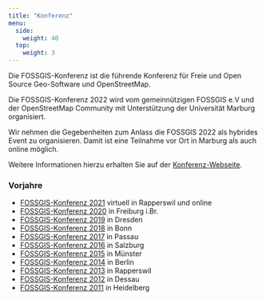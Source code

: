 ```yaml
---
title: "Konferenz"
menu:
  side:
    weight: 40
  top:
    weight: 3
---
```


Die FOSSGIS-Konferenz ist die führende Konferenz für Freie und Open Source Geo-Software und OpenStreetMap.

Die FOSSGIS-Konferenz 2022 wird vom gemeinnützigen FOSSGIS e.V und der OpenStreetMap Community mit Unterstützung der Universität Marburg organisiert.

Wir nehmen die Gegebenheiten zum Anlass die FOSSGIS 2022 als hybrides Event zu organisieren. Damit ist eine Teilnahme vor Ort in Marburg als auch online möglich. 

Weitere Informationen hierzu erhalten Sie auf der [Konferenz-Webseite](https://fossgis-konferenz.de/2022/).

### Vorjahre

* [FOSSGIS-Konferenz 2021](https://fossgis-konferenz.de/2021/) virtuell in Rapperswil und online
* [FOSSGIS-Konferenz 2020](https://fossgis-konferenz.de/2020/) in Freiburg i.Br.
* [FOSSGIS-Konferenz 2019](https://fossgis-konferenz.de/2019/) in Dresden
* [FOSSGIS-Konferenz 2018](https://fossgis-konferenz.de/2018/) in Bonn
* [FOSSGIS-Konferenz 2017](https://fossgis-konferenz.de/2017/) in Passau
* [FOSSGIS-Konferenz 2016](https://fossgis-konferenz.de/2016/) in Salzburg
* [FOSSGIS-Konferenz 2015](https://fossgis-konferenz.de/2015/) in Münster
* [FOSSGIS-Konferenz 2014](https://fossgis-konferenz.de/2014/) in Berlin
* [FOSSGIS-Konferenz 2013](https://fossgis-konferenz.de/2013/) in Rapperswil
* [FOSSGIS-Konferenz 2012](https://fossgis-konferenz.de/2012/) in Dessau
* [FOSSGIS-Konferenz 2011](https://fossgis-konferenz.de/2011/) in Heidelberg
